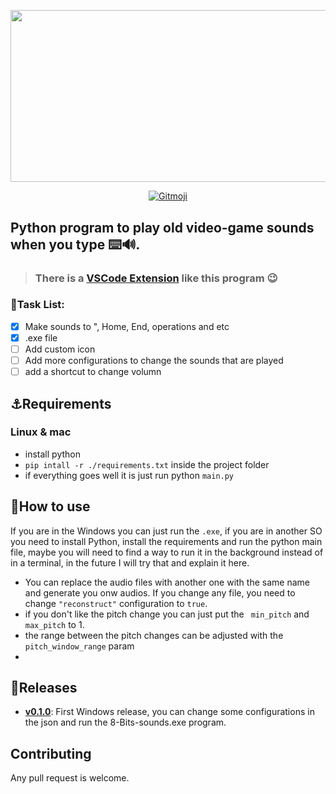 <p align='center'>
  <img src="https://user-images.githubusercontent.com/62253156/135390247-0873764c-6bbe-401a-829f-63af2b6bda6a.png" width="600" height="275.2"/>
</p>

<p align= 'center'>

  <a href="https://gitmoji.carloscuesta.me">
      <img src="https://img.shields.io/badge/gitmoji-%20😜%20😍-FFDD67.svg?style=flat" alt="Gitmoji">
  </a>
</p>


## Python program to play old video-game sounds when you type ⌨️🔊.
> ### There is a [VSCode Extension](https://marketplace.visualstudio.com/items?itemName=RenatoCesarF.8-bits-sounds) like this program :wink:

### 📝Task List:
- [x] Make sounds to ", Home, End, operations and etc
- [x] .exe file
- [ ] Add custom icon
- [ ] Add more configurations to change the sounds that are played
- [ ] add a shortcut to change volumn

## ⚓Requirements
### Linux & mac
- install python
- `pip intall -r ./requirements.txt` inside the project folder
- if everything goes well it is just run python `main.py`

## 📝How to use
If you are in the Windows you can just run the `.exe`, if you are in another SO you need to install Python, install the requirements and run the python main file,
maybe you will need to find a way to run it in the background instead of in a terminal, in the future I will try that and explain it here.

- You can replace the audio files with another one with the same name and generate you onw audios. If you change any file, you need to change `"reconstruct"` configuration to `true`.
- if you don't like the pitch change you can just put the ` min_pitch` and `max_pitch`  to 1.
- the range between the pitch changes can be adjusted with the `pitch_window_range` param
- 
## 🚀Releases
- **[v0.1.0](https://github.com/RenatoCesarF/8-Bits-sounds-console-version/releases/tag/pre-release)**: First Windows release, you can change some configurations in the json and run the 8-Bits-sounds.exe program.


## Contributing
Any pull request is welcome.
